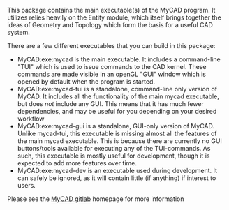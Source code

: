 This package contains the main executable(s) of the MyCAD program. It utilizes relies heavily on the Entity module, which itself brings together the ideas of Geometry and Topology which form the basis for a useful CAD system.

There are a few different executables that you can build in this package:

- MyCAD:exe:mycad is the main executable. It includes a command-line "TUI"
  which is used to issue commands to the CAD kernel. These commands are
  made visible in an openGL "GUI" window which is opened by default when
  the program is started.
- MyCAD:exe:mycad-tui is a standalone, command-line only version of MyCAD.
  It includes all the functionality of the main mycad executable, but does
  *not* include any GUI. This means that it has much fewer dependencies,
  and may be useful for you depending on your desired workflow
- MyCAD:exe:mycad-gui is a standalone, GUI-only version of MyCAD. Unlike
  mycad-tui, this executable is missing almost all the features of the main
  mycad executable. This is because there are currently no GUI
  buttons/tools available for executing any of the TUI-commands. As such,
  this executable is mostly useful for development, though it is expected
  to add more features over time.
- MyCAD:exe:mycad-dev is an executable used during development. It can
  safely be ignored, as it will contain little (if anything) if interest to
  users.

Please see the [MyCAD gitlab](http://gitlab.com/ezzieyguywuf/mycad) homepage
for more information
